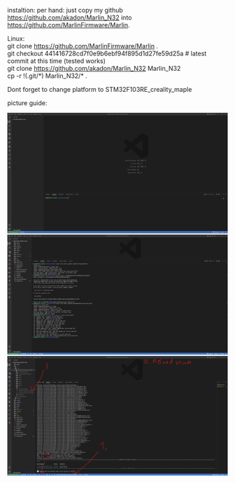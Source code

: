 instaltion:
per hand:
just copy my github https://github.com/akadon/Marlin_N32 into https://github.com/MarlinFirmware/Marlin.
  
Linux:     
git clone https://github.com/MarlinFirmware/Marlin .   
git checkout 441416728cd7f0e9b6ebf94f895d1d27fe59d25a # latest commit at this time (tested works)   
git clone https://github.com/akadon/Marlin_N32 Marlin_N32   
cp -r !(.git/\*) Marlin_N32/\* .    
  
Dont forget to change platform to STM32F103RE_creality_maple  

picture guide:

![guide1](1.png "Picture Guide 1")
![guide2](2.png "Picture Guide 2")
![guide3](3.png "Picture Guide 3")

